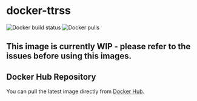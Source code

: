 # docker-ttrss

![Docker build status](https://img.shields.io/docker/cloud/build/aheilde/ttrss.svg) 
![Docker pulls](https://img.shields.io/docker/pulls/_/ubuntu.svg) 


## This image is currently WIP - please refer to the issues before using this images.


## Docker Hub Repository 

You can pull the latest image directly from [Docker Hub](https://cloud.docker.com/repository/docker/aheilde/ttrss).

